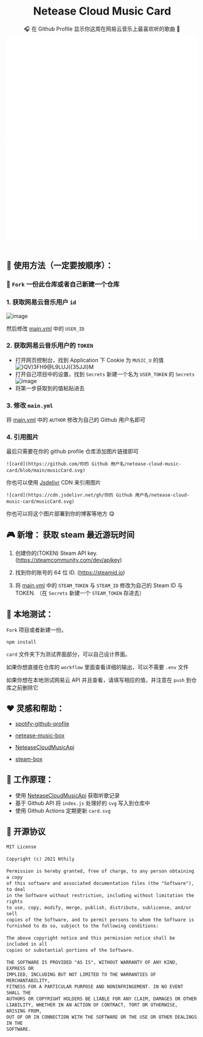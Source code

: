 <div align="center"><h1>Netease Cloud Music Card</h1></div>

<div align="center">🎧 在 Github Profile 显示你这周在网易云音乐上最喜欢听的歌曲 🎵</div>

<div align="center"><img src="musicCard.svg"><img src="steamCard.svg"></div>

<br>

## 🚀 使用方法（一定要按顺序）：

### 🎒 `Fork` 一份此仓库或者自己新建一个仓库

### 1. 获取网易云音乐用户 `id`

![image](https://user-images.githubusercontent.com/31311826/133114645-1a27d063-971d-4ede-9775-52f8052ef655.png)

然后修改 [main.yml](https://github.com/Nthily/netease-music-card/blob/main/.github/workflows/main.yml#L21) 中的 `USER_ID`

### 2. 获取网易云音乐用户的 `TOKEN`

- 打开网页控制台，找到 Application 下 Cookie 为 `MUSIC_U` 的值
  ![}QV)3FH9@L9LUJ({35JJI}M](https://user-images.githubusercontent.com/31311826/133136019-63bbf232-d8d0-469d-8a45-f46fffdbeaab.png)
- 打开自己项目中的设置，找到 `Secrets` 新建一个名为 `USER_TOKEN` 的 `Secrets`
  ![image](https://user-images.githubusercontent.com/31311826/133136507-fb2b61f8-1c09-40b8-bb7e-90e3f43b2c55.png)
- 将第一步获取到的值粘贴进去

### 3. 修改 `main.yml`

将 [main.yml](https://github.com/Nthily/netease-music-card/blob/main/.github/workflows/main.yml#L24) 中的 `AUTHOR` 修改为自己的 Github 用户名即可

### 4. 引用图片

最后只需要在你的 github profile 仓库添加图片链接即可

`![card](https://github.com/你的 Github 用户名/netease-cloud-music-card/blob/main/musicCard.svg)`

你也可以使用 [Jsdelivr](https://www.jsdelivr.com/?docs=gh) CDN 来引用图片

`![card](https://cdn.jsdelivr.net/gh/你的 Github 用户名/netease-cloud-music-card/musicCard.svg)`

你也可以将这个图片部署到你的博客等地方 😋

## 🎮 新增： 获取 steam 最近游玩时间

1. 创建你的(TOKEN) Steam API key. (https://steamcommunity.com/dev/apikey)

2. 找到你的账号的 64 位 ID. (https://steamid.io)

3. 将 [main.yml](https://github.com/Nthily/netease-music-card/blob/main/.github/workflows/main.yml#L24) 中的 `STEAM_TOKEN` 与 `STEAM_ID` 修改为自己的 Steam ID 与 TOKEN. （在 `Secrets` 新建一个 `STEAM_TOKEN` 存进去）

## 💨 本地测试：

`Fork` 项目或者新建一份。

```
npm install
```

`card` 文件夹下为测试界面部分，可以自己设计界面。

如果你想直接在仓库的 `workflow` 里面查看详细的输出，可以不需要 `.env` 文件

如果你想在本地测试网易云 API 并且查看，请填写相应的值，并注意在 `push` 到仓库之前删除它

## ❤️ 灵感和帮助：

- [spotify-github-profile](https://github.com/kittinan/spotify-github-profile)

- [netease-music-box](https://github.com/Leecason/netease-music-box)

- [NeteaseCloudMusicApi](https://github.com/Binaryify/NeteaseCloudMusicApi)

- [steam-box](https://github.com/YouEclipse/steam-box/blob/master/README_zh.md)

## 🤔 工作原理：

- 使用 [NeteaseCloudMusicApi](https://github.com/Binaryify/NeteaseCloudMusicApi) 获取听歌记录
- 基于 Github API 将 `index.js` 处理好的 `svg` 写入到仓库中
- 使用 Github Actions 定期更新 `card.svg`

## 📄 开源协议

```
MIT License

Copyright (c) 2021 Nthily

Permission is hereby granted, free of charge, to any person obtaining a copy
of this software and associated documentation files (the "Software"), to deal
in the Software without restriction, including without limitation the rights
to use, copy, modify, merge, publish, distribute, sublicense, and/or sell
copies of the Software, and to permit persons to whom the Software is
furnished to do so, subject to the following conditions:

The above copyright notice and this permission notice shall be included in all
copies or substantial portions of the Software.

THE SOFTWARE IS PROVIDED "AS IS", WITHOUT WARRANTY OF ANY KIND, EXPRESS OR
IMPLIED, INCLUDING BUT NOT LIMITED TO THE WARRANTIES OF MERCHANTABILITY,
FITNESS FOR A PARTICULAR PURPOSE AND NONINFRINGEMENT. IN NO EVENT SHALL THE
AUTHORS OR COPYRIGHT HOLDERS BE LIABLE FOR ANY CLAIM, DAMAGES OR OTHER
LIABILITY, WHETHER IN AN ACTION OF CONTRACT, TORT OR OTHERWISE, ARISING FROM,
OUT OF OR IN CONNECTION WITH THE SOFTWARE OR THE USE OR OTHER DEALINGS IN THE
SOFTWARE.
```
